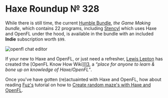 [_template]: ../templates/roundup.html
[date]: / "2015-07-15 13:41:00"
[modified]: / "2015-07-15 13:41:00"
[published]: / "2015-07-15 13:41:00"
[“”]: a ""
# Haxe Roundup № 328

While there is still time, the current [Humble Bundle][l1], _the Game Making bundle_,
which contains 22 programs, including [Stencyl][l2] which uses Haxe and OpenFL
under the hood, is available in the bundle with an included **Indie** subscription
worth `$99`.

![openfl chat editor](/img/328/chatide.png "Jaroslav Meloun (@jarnik) working on a conversation editor using OpenFL.")

If your new to Haxe and OpenFL, or just need a refresher, [Lewis Lepton][gh1] has
created the [OpenFL Know How Wiki][[l3], a _“place for anyone to learn & bone up 
on knowledge of Haxe/OpenFL”_.

Once you've have gotten (re)actuainted with Haxe and OpenFL, how about reading
[Fuz's][tw1] tutorial on how to [Create random maze's with Haxe and OpenFL][l4].

[tw1]: https://twitter.com/fuz_games "@fuz_games"

[gh1]: https://github.com/lewislepton "@lewislepton"

[l4]: https://fuzdevlog.wordpress.com/2015/07/10/create-random-maze-with-haxeopenfl/ "Create random maze's with Haxe and OpenFL"
[l3]: https://github.com/lewislepton/openfl-know-how/wiki "Haxe and OpenFL Know How Wiki"
[l2]: http://www.stencyl.com/ "Stencyl: Make iPhone, iPad, Android Games with code"
[l1]: https://www.humblebundle.com/ "Humble Game Making Bundle"